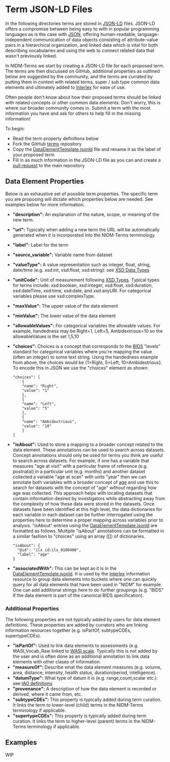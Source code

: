 # Term JSON-LD Files

In the following directories terms are stored in [JSON-LD](https://json-ld.org/spec/latest/json-ld/) files.  JSON-LD offers a compromise between being easy to with in popular programming languages as is the case with [JSON](https://www.w3schools.com/whatis/whatis_json.asp), offering human-readable, language-independent communication of data objects consisting of attribute-value pairs in a hierarchical organization, and linked data which is vital for both describing vocabularies and using the web to connect related data that wasn't previously linked.

In NIDM-Terms we start by creating a JSON-LD file for each proposed term.  The terms are then discussed on GitHub, additional properties as outlined below are suggested by the community, and the terms are currated by putting them in context with related terms, super / sub type common data elements and ultimately added to [Interlex](https://scicrunch.org/nidm-terms) for ease of use.

Often people don't know about how their proposed terms should be linked with related concepts or other common data elements.  Don't worry, this is where our broader community comes in.  Submit a term with the most information you have and ask for others to help fill in the missing information!

To begin:

* Read the term property definitions below
* Fork the GitHub [terms](https://github.com/NIDM-Terms/terms) repository
* Copy the [DataElementTemplate.jsonld](https://github.com/NIDM-Terms/terms/blob/master/terms/DataElementTemplate.jsonld) file and rename it as the label of your proposed term
* Fill in as much information in the JSON-LD file as you can and create a [pull request](https://help.github.com/en/github/collaborating-with-issues-and-pull-requests/creating-a-pull-request) to the main repository


## Data Element Properties

Below is an exhaustive set of possible term properties.  The specific term you are proposing will dictate which properties below are needed.  See examples below for more information.

  * **"description":** An explanation of the nature, scope, or meaning of the new term.
  * **"url":** Typically when adding a new term the URL will be automatically generated when it is incorporated into the NIDM-Terms terminology. 
  * **"label":** Label for the term
  * **"source_variable":** Variable name from dataset
  * **"valueType":** A value representation such as integer, float, string, date/time (e.g. xsd:int, xsd:float, xsd:string): see [XSD Data Types](https://www.w3schools.com/xml/schema_simple.asp)
  * **"unitCode":** Unit of measurement following [XSD Types](https://www.w3.org/TR/xmlschema11-2/#built-in-primitive-datatypes).  Typical types for terms include: xsd:boolean, xsd:integer, xsd:float, xsd:duration, xsd:dateTime, xsd:time, xsd:date, and xsd:anyURI.  For categorical variables please use xsd:complexType.   
  * **"maxValue":** The upper value of the data element
  * **"minValue":** The lower value of the data element
  * **"allowableValues":** For categorical variables the allowable values.  For example, handedness may be Right=1, Left=5, Ambidextrious=10 so the allowableValues is the set 1,5,10
  * **"choices":** Choices is a concept that corresponds to the [BIDS](https://bids.neuroimaging.io/) "levels" standard for categorical variables where you're mapping the value (often an integer) to some text string.  Using the handedness example from above, the choices would be {1=Right, 5=Left, 10=Ambidextrious}.  To encode this in JSON we use the "choices" element as shown:
  	```
	"choices": [
		{
		"name": "Right",
		"value": "1"
		},
		{
		"name": "Left",
		"value": "5"
		},
		{
		"name": "Ambidextrious",
		"value": "10"
		}
	]
	```
  
  * **"isAbout":** Used to store a mapping to a broader concept related to the data element. These annotations can be used to search across datasets. Concept annotations should only be used for terms you think are useful to search across datasets.  For example, if one has a variable that measures "age at visit" with a particular frame of reference (e.g. postnatal) in a particular unit (e.g. months) and another dataset collected a variable "age at scan" with units "year" then we can annotate both variables with a broader concept of [age](http://uri.interlex.org/base/ilx_0100400) and use this to search for datasets with the concept of "age" without regarding how age was collected.  This approach helps with locating datasets that contain information desired by investigators while abstracting away from the complexity of how these data were stored in the datasets. Once datasets have been identified at this high level, the data dictionaries for each variable in each dataset can be further interrogated using the properties here to determine a proper mapping across variables prior to analysis.  "isAbout" entries using the [DataElementTemplate.jsonld](https://github.com/NIDM-Terms/terms/blob/master/terms/DataElementTemplate.jsonld) are formatted as follows.  Multiple "isAbout" annotations can be formatted in a similar fashion to "choices" using an array ([]) of dictionaries.
  	```
    "isAbout": {
      "@id": "ilx_id:ilx_0100400",
      "label": "age"
    }
	```
  * **"associatedWith":**  This can be kept as it is in the [DataElementTemplate.jsonld](https://github.com/NIDM-Terms/terms/blob/master/terms/DataElementTemplate.jsonld).  It is used by the [Interlex](https://scicrunch.org/nidm-terms) information resource to group data elements into buckets where one can quickly query for all data elements that have been used in "NIDM" for example.  One can add additional strings here to do further groupings (e.g. "BIDS" if the data element is part of the canonical BIDS specification).
  
  ### Additional Properties
  
The following properties are not typically added by users for data element definitions.  These properties are added by currators who are linking information resources together (e.g. isPartOf, subtypeCDEs, supertypeCDEs).
  
  * **"isPartOf":** Used to link data elements to assessments (e.g. WASI_Vocab_Raw linked to [WASI scale](https://www.cognitiveatlas.org/task/id/tsk_4a57abb949f12/#).  Typically this is not added by the user and is often done as an additional annotation to link data elements with other clases of information.
  * **"measureOf":** Describe what the data element measures (e.g. volume, area, distance, intensity, health status, duration/period, intelligence).  
  * **"datumType":** What type of datum it is (e.g. range,count,scalar etc.): see [IAO definitions](http://www.ontobee.org/ontology/STATO?iri=http://purl.obolibrary.org/obo/IAO_0000109)
  * **"provenance":** A description of how the data element is recorded or derived, where it came from, etc.
  * **"subtypeCDEs":** This property is typically added during term curation.  It links the term to lower-level (child) terms in the NIDM-Terms terminology if applicable.
  * **"supertypeCDEs":** This property is typically added during term curation.  It links the term to higher-level (parent) terms in the NIDM-Terms terminology if applicable.

  

## Examples

WIP

